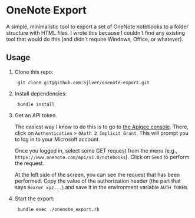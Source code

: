 OneNote Export
==============

A simple, minimalistic tool to export a set of OneNote notebooks to a folder
structure with HTML files. I wrote this because I couldn't find any existing
tool that would do this (and didn't require Windows, Office, or whatever).

Usage
-----

1. Clone this repo:

        git clone git@github.com:Sjlver/onenote-export.git

2. Install dependencies:

        bundle install

3. Get an API token.

   The easiest way I know to do this is to go to [the Apigee
   console](https://apigee.com/onenote/embed/console/onenote). There, click on
   `Authentication` > `OAuth 2 Implicit Grant`. This will prompt you to log in to
   your Microsoft account.

   Once you logged in, select some GET request from the menu (e.g.,
   `https://www.onenote.com/api/v1.0/notebooks`). Click on `Send` to perform
   the request.

   At the left side of the screen, you can see the request that has been
   performed. Copy the value of the authorization header (the part that says
   `Bearer xyz...`) and save it in the environment variable `AUTH_TOKEN`.

4. Start the export:

        bundle exec ./onenote_export.rb
